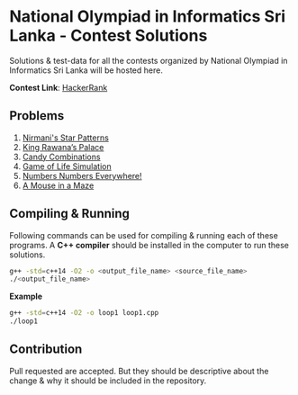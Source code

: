 # National Olympiad in Informatics Sri Lanka - Contest Solutions

Solutions & test-data for all the contests organized by National Olympiad in Informatics Sri Lanka will be hosted here.

**Contest Link**: [HackerRank](https://www.hackerrank.com/noi-2019-selection-test/) 

## Problems

1. [Nirmani's Star Patterns](nirmanis-star-patterns)  
2. [King Rawana’s Palace](king-rawanas-palace)
3. [Candy Combinations](candy-combinations)
4. [Game of Life Simulation](game-of-life-simulation)
5. [Numbers Numbers Everywhere!](numbers-numbers-everywhere)
6. [A Mouse in a Maze](a-mouse-in-a-maze)

## Compiling & Running

Following commands can be used for compiling & running each of these programs. A **C++ compiler** should be installed 
in the computer to run these solutions.

```bash
g++ -std=c++14 -O2 -o <output_file_name> <source_file_name>
./<output_file_name>
```

**Example**

```bash
g++ -std=c++14 -O2 -o loop1 loop1.cpp
./loop1
```

## Contribution

Pull requested are accepted. But they should be descriptive about the change & why it should be included in the 
repository.